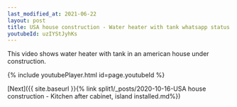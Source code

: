 ```yaml
---
last_modified_at: 2021-06-22
layout: post
title: USA house construction - Water heater with tank whatsapp status
youtubeId: uzIYStJyhKs
---
```



This video shows water heater with tank in an american house under construction.

{% include youtubePlayer.html id=page.youtubeId %}

[Next]({{ site.baseurl }}{% link split1/_posts/2020-10-16-USA house construction - Kitchen after cabinet, island installed.md%})
